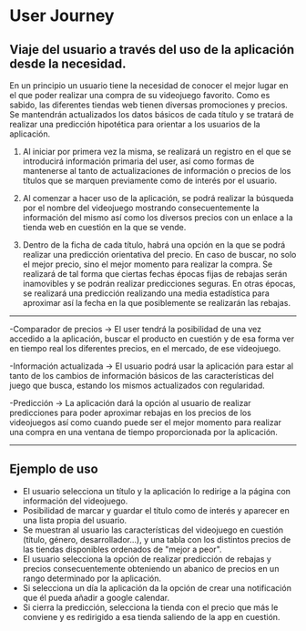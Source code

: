 # User Journey

## Viaje del usuario a través del uso de la aplicación desde la necesidad.

En un principio un usuario tiene la necesidad de conocer el mejor lugar en el que poder realizar una compra de su videojuego favorito. Como es sabido, las diferentes tiendas web tienen diversas promociones y precios. Se mantendrán actualizados los datos básicos de cada título y se tratará de realizar una predicción hipotética para orientar a los usuarios de la aplicación.

1. Al iniciar por primera vez la misma, se realizará un registro en el que se introducirá información primaria del user, así como formas de mantenerse al tanto de actualizaciones de información o precios de los títulos que se marquen previamente como de interés por el usuario.

2. Al comenzar a hacer uso de la aplicación, se podrá realizar la búsqueda por el nombre del videojuego mostrando consecuentemente la información del mismo así como los diversos precios con un enlace a la tienda web en cuestión en la que se vende.

3. Dentro de la ficha de cada título, habrá una opción en la que se podrá realizar una predicción orientativa del precio. En caso de buscar, no solo el mejor precio, sino el mejor momento para realizar la compra. Se realizará de tal forma que ciertas fechas épocas fijas de rebajas serán inamovibles y se podrán realizar predicciones seguras. En otras épocas, se realizará una predicción realizando una media estadística para aproximar así la fecha en la que posiblemente se realizarán las rebajas.

---------------------------------------------------------------------------------------

-Comparador de precios -> El user tendrá la posibilidad de una vez accedido a la aplicación, buscar el producto en cuestión y de esa forma ver en tiempo real los diferentes precios, en el mercado, de ese videojuego.

-Información actualizada -> El usuario podrá usar la aplicación para estar al tanto de los cambios de información básicos de las características del juego que busca, estando los mismos actualizados con regularidad.

-Predicción -> La aplicación dará la opción al usuario de realizar predicciones para poder aproximar rebajas en los precios de los videojuegos así como cuando puede ser el mejor momento para realizar una compra en una ventana de tiempo proporcionada por la aplicación.

---------------------------------------------------------------------------------------

## Ejemplo de uso

* El usuario selecciona un título y la aplicación lo redirige a la página con información del videojuego.
* Posibilidad de marcar y guardar el título como de interés y aparecer en una lista propia del usuario.
* Se muestran al usuario las características del videojuego en cuestión (título, género, desarrollador...), y una tabla con los distintos precios de las tiendas disponibles ordenados de "mejor a peor".
* El usuario selecciona la opción de realizar predicción de rebajas y precios consecuentemente obteniendo un abanico de precios en un rango determinado por la aplicación.
* Si selecciona un día la aplicación da la opción de crear una notificación que él pueda añadir a google calendar.
* Si cierra la predicción, selecciona la tienda con el precio que más le conviene y es redirigido a esa tienda saliendo de la app en cuestión.

